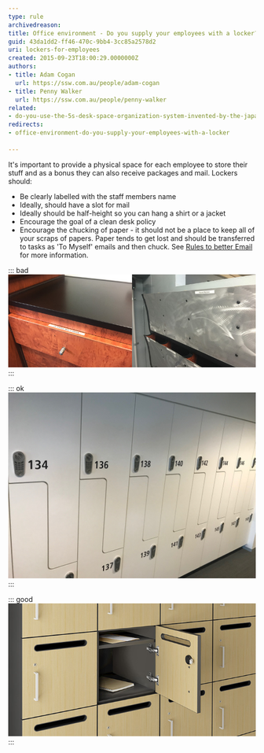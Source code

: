 ```yaml
---
type: rule
archivedreason: 
title: Office environment - Do you supply your employees with a locker?
guid: 43da1dd2-ff46-470c-9bb4-3cc85a2578d2
uri: lockers-for-employees
created: 2015-09-23T18:00:29.0000000Z
authors:
- title: Adam Cogan
  url: https://ssw.com.au/people/adam-cogan
- title: Penny Walker
  url: https://ssw.com.au/people/penny-walker
related: 
- do-you-use-the-5s-desk-space-organization-system-invented-by-the-japanese
redirects:
- office-environment-do-you-supply-your-employees-with-a-locker

---
```


It's important to provide a physical space for each employee to store their stuff and as a bonus they can also receive packages and mail. Lockers should:

<!--endintro-->

* Be clearly labelled with the staff members name
* Ideally, should have a slot for mail
* Ideally should be half-height so you can hang a shirt or a jacket
* Encourage the goal of a clean desk policy
* Encourage the chucking of paper - it should not be a place to keep all of your scraps of papers. Paper tends to get lost and should be transferred to tasks as 'To Myself' emails and then chuck. See [Rules to better Email](/rules-to-better-email) for more information.

::: bad
![Figure: Bad example - Having a drawer and a mailbox takes too much space (2 different locations) and larger packages won't fit](/rules/lockers-for-employees/drawer-bad.jpg)
:::

::: ok
![Figure: OK example - Stepped lockers are great as they allow jackets (however missing the mail hole](/rules/lockers-for-employees/Lockers.jpg)
:::

::: good
![Figure: Good example - A locker with mail slot is ideal for both mail and packages](/rules/lockers-for-employees/locker-good.jpg) 
:::

